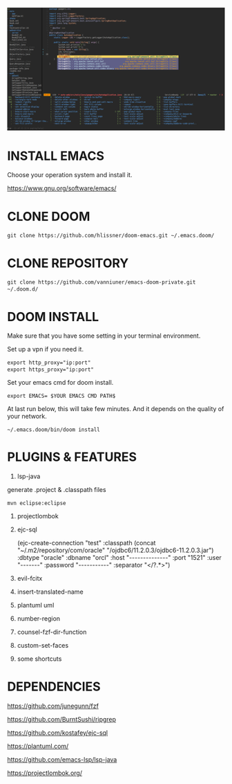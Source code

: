 ![img](tui-cut.png)


# INSTALL EMACS

Choose your operation system and install it.

<https://www.gnu.org/software/emacs/>


# CLONE DOOM

    git clone https://github.com/hlissner/doom-emacs.git ~/.emacs.doom/


# CLONE REPOSITORY

    git clone https://github.com/vanniuner/emacs-doom-private.git ~/.doom.d/


# DOOM INSTALL

Make sure that you have some setting in your terminal environment.

Set up a vpn if you need it.

    export http_proxy="ip:port"
    export https_proxy="ip:port"

Set your emacs cmd for doom install.

    export EMACS= $YOUR EMACS CMD PATH$

At last run below, this will take few minutes. And it depends on the quality of your network.

    ~/.emacs.doom/bin/doom install


# PLUGINS & FEATURES

1.  lsp-java

generate .project & .classpath files

    mvn eclipse:eclipse

1.  projectlombok
2.  ejc-sql

    (ejc-create-connection
     "test"
     :classpath (concat "~/.m2/repository/com/oracle"
                        "/ojdbc6/11.2.0.3/ojdbc6-11.2.0.3.jar")
     :dbtype "oracle"
     :dbname "orcl"
     :host "--------------"
     :port "1521"
     :user "-------"
     :password "-----------"
     :separator "</?\.*>")

1.  evil-fcitx

2.  insert-translated-name
3.  plantuml uml
4.  number-region
5.  counsel-fzf-dir-function
6.  custom-set-faces
7.  some shortcuts


# DEPENDENCIES

<https://github.com/junegunn/fzf>

<https://github.com/BurntSushi/ripgrep>

<https://github.com/kostafey/ejc-sql>

<https://plantuml.com/>

<https://github.com/emacs-lsp/lsp-java>

<https://projectlombok.org/>

